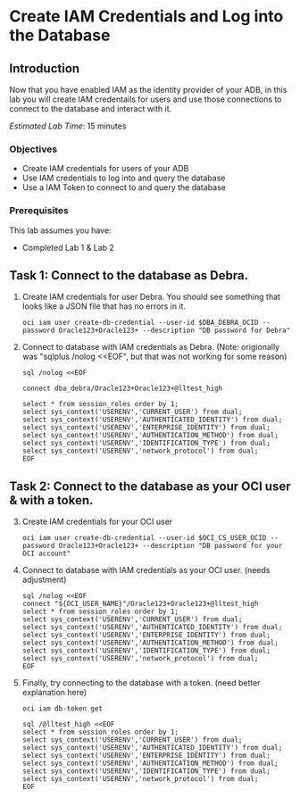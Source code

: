 # Create IAM Credentials and Log into the Database

## Introduction

Now that you have enabled IAM as the identity provider of your ADB, in this lab you will
create IAM credentails for users and use those connections to connect to the database and interact with it.

*Estimated Lab Time*: 15 minutes

### Objectives
- Create IAM credentials for users of your ADB
- Use IAM credentials to log into and query the database
- Use a IAM Token to connect to and query the database

### Prerequisites
This lab assumes you have:
- Completed Lab 1 & Lab 2

## Task 1: Connect to the database as Debra.

1. Create IAM credentials for user Debra. You should see something that looks like a JSON file that has no errors in it.

    ```
    oci iam user create-db-credential --user-id $DBA_DEBRA_OCID --password Oracle123+Oracle123+ --description "DB password for Debra"
    ```

2. Connect to database with IAM credentials as Debra. (Note: origionally was "sqlplus /nolog <<EOF", but that was not working for some reason)

    ```
    sql /nolog <<EOF

    connect dba_debra/Oracle123+Oracle123+@lltest_high

    select * from session_roles order by 1;
    select sys_context('USERENV','CURRENT_USER') from dual;
    select sys_context('USERENV','AUTHENTICATED_IDENTITY') from dual;
    select sys_context('USERENV','ENTERPRISE_IDENTITY') from dual;
    select sys_context('USERENV','AUTHENTICATION_METHOD') from dual;
    select sys_context('USERENV','IDENTIFICATION_TYPE') from dual;
    select sys_context('USERENV','network_protocol') from dual;
    EOF
    ```

## Task 2: Connect to the database as your OCI user & with a token.

3. Create IAM credentials for your OCI user

    ```
    oci iam user create-db-credential --user-id $OCI_CS_USER_OCID --password Oracle123+Oracle123+ --description "DB password for your OCI account"
    ```

4. Connect to database with IAM credentials as your OCI user. (needs adjustment)

    ```
    sql /nolog <<EOF
    connect "${OCI_USER_NAME}"/Oracle123+Oracle123+@lltest_high
    select * from session_roles order by 1;
    select sys_context('USERENV','CURRENT_USER') from dual;
    select sys_context('USERENV','AUTHENTICATED_IDENTITY') from dual;
    select sys_context('USERENV','ENTERPRISE_IDENTITY') from dual;
    select sys_context('USERENV','AUTHENTICATION_METHOD') from dual;
    select sys_context('USERENV','IDENTIFICATION_TYPE') from dual;
    select sys_context('USERENV','network_protocol') from dual;
    EOF
    ```

5. Finally, try connecting to the database with a token. (need better explanation here)

    ```
    oci iam db-token get

    sql /@lltest_high <<EOF
    select * from session_roles order by 1;
    select sys_context('USERENV','CURRENT_USER') from dual;
    select sys_context('USERENV','AUTHENTICATED_IDENTITY') from dual;
    select sys_context('USERENV','ENTERPRISE_IDENTITY') from dual;
    select sys_context('USERENV','AUTHENTICATION_METHOD') from dual;
    select sys_context('USERENV','IDENTIFICATION_TYPE') from dual;
    select sys_context('USERENV','network_protocol') from dual;
    EOF
    ```
